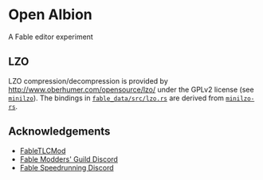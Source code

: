 # Open Albion

A Fable editor experiment

## LZO

LZO compression/decompression is provided by <http://www.oberhumer.com/opensource/lzo/> under the
GPLv2 license (see [`minilzo`](minilzo/)). The bindings in
[`fable_data/src/lzo.rs`](fable_data/src/lzo.rs) are derived from
[`minilzo-rs`](https://github.com/badboy/minilzo-rs).

## Acknowledgements

- [FableTLCMod](http://fabletlcmod.com)
- [Fable Modders' Guild Discord](https://discord.gg/xUYzkCw)
- [Fable Speedrunning Discord](https://discord.gg/Sv8P6Ef)